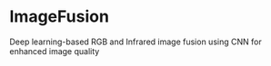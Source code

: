 # ImageFusion
Deep learning-based RGB and Infrared image fusion using CNN for enhanced image quality

